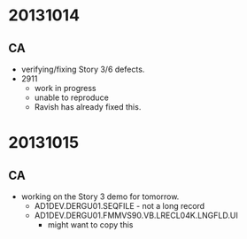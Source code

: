 20131014
========

CA
--
* verifying/fixing Story 3/6 defects.
* 2911
    - work in progress
    - unable to reproduce
    - Ravish has already fixed this.

20131015
========

CA
--
* working on the Story 3 demo for tomorrow.
    - AD1DEV.DERGU01.SEQFILE - not a long record
    - AD1DEV.DERGU01.FMMVS90.VB.LRECL04K.LNGFLD.UI
        * might want to copy this
        